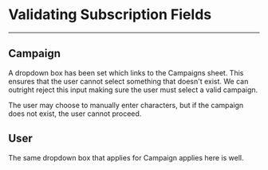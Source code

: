 # Validating Subscription Fields

---

## Campaign

A dropdown box has been set which links to the Campaigns sheet. This ensures
that the user cannot select something that doesn't exist. We can outright
reject this input making sure the user must select a valid campaign.

The user may choose to manually enter characters, but if the campaign does
not exist, the user cannot proceed.

## User

The same dropdown box that applies for Campaign applies here is well. 
